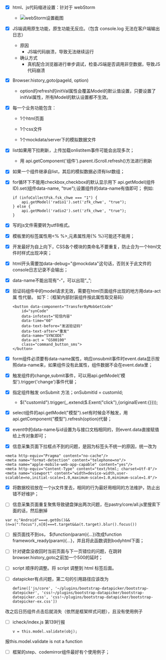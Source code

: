- [x] html、js代码缩进设置：针对于 webStorm
    
    - ![webStorm设置截图](https://pastryteam.github.io/pastry/issues/0-images/3/3-1.jpeg)
     
- [x] JS端调用原生功能，原生功能无反应。（包含 console.log 无法在客户端输出日志）
    - 原因
        - JS端代码崩溃，导致无法继续运行
    - 确认方式
        - 真机配合浏览器进行单步调试，检查JS端是否调用非空数据，导致JS代码崩溃

- [x] Browser.history_goto(pageId, option) 
    
    - option的refresh的initVal属性会覆盖Model的默认值设置，只要设置了initVal属性，所有Model的默认设置都不生效。

- [x] 每一个业务功能包含：
    
    - 1个html页面
    
    - 1个css文件
    
    - 1个mockdata/server下的模拟数据文件

- [x] list如果用下拉刷新，上传加载onlistitem事件可能会出现多次；

    - 用 api.getComponent('组件').parent.iScroll.refresh()方法进行刷新

- [x] 如果一个组件继承自list，其后的模拟数据必须有list数组；

- [x] for循环下不能用checkbox,checkbox的默认显示用下 api.getModel(组件ID).set(组件data-name, "true");设置组件的data-name有值即可；
例如:
 
    ```
    if (infoCollectFsk.fsk_chwe === "1") {
        api.getModel('radio1').set('zfk_chwe', "true");
    } else {
        api.getModel('radio2').set('zfk_chwe', "true");
    }
    ```

- [x] 写的js文件需要转为utf8格式。

- [x] 模板里的标签属性用<%  %>,元素属性用{% %}可能还不能用；
 
- [x] 开发最好为自上向下，CSS各个模块的类命名不要重复，防止合为一个html文件时样式出现冲突；

- [x] html开头需要加data-debug="@mockdata"这句话，否则关于此文件的console日志记录不会输出；

- [x] data-name不能出现有“-”，可以出现“_”;

- [x] 验证码组件中的model请求无效，需要在html页面组件出现的地方用data-act属
性代替。
如下：（框架内部封装组件按此属性取交易码）

    ```
    <button data-component="TransferByMobGetCode"
        id="synCode"
        data-infotest="短信内容"
        data-time="60"
        data-text-before="发送验证码"
        data-text-after="重发"
        data-name="SYNCODE"
        data-act = "GS00100"
        class="command_button_sms">
    </button>
    ```

- [x] form组件必须要有data-name属性，响应onsubmit事件时event.data显示按照data-name来，如果组件没有此属性，组件数据不会在event.data里；

- [x] 触发组件的change,submit事件，可以用api.getModel('模型').trigger('change')事件代替；

- [x] 指定组件触发 onSubmit 方法；onSubmitId = customId;
    - $("customId").trigger(_.extend($.Exent("click"),{originalEvent:{}}));

- [x] select组件的api.getModel("模型").set有时候会不触发，用api.getComponent("模型").refresh(option)代替；

- [x] event中的data-name与id设置为与接口文档相同的，则event.data直接赋值给上传对象即可；

- [x] 信息采集页面下拉框点不到的问题，是因为标签头不统一的原因，统一改为

```
<meta http-equiv="Pragma" content="no-cache"/>
<meta name="format-detection" content="telephone=no"/>
<meta name="apple-mobile-web-app-capable" content="yes"/>
<meta http-equiv="Content-Type" content="text/html; charset=Utf-8"/>
<meta name="viewport" content="width=device-width,user-scalable=no,initial-scale=1.0,maximum-scale=1.0,minimum-scale=1.0"/>
```

- [x] 将数据校验放在一个js文件里去，相同的行为最好用相同的方法维护，防止出错不好维护；

- [ ] 信息采集页面重复聚焦导致键盘弹出两次问题，在pastry/core/all.js里搜索下面的话，然后删掉

```
var n;"Android"===e.getOs()&&(n=a(":focus"),n[0]===t.target&&a(t.target).blur().focus())
```

- [ ] 报页面找不到os，
$(function(param){...})改成function framework_ready(param){...}，并且将此函数调到bodyhtml下面；

- [ ] 针对键盘没收回时当前页面与下一页错位的问题，在跳转browser.history_goto之前加一个500的延时；



- [ ] script 顺序的调整。将 script 调整到 html 标签后面。


- [ ] datapicker有点问题，第二句的引用路径应该改为

    ```
    define(['js/core', '~/plugins/bootstrap-datapicker/bootstrap-datepicker', 'css!~/plugins/bootstrap-datapicker/bootstrap-datepicker.css', 'css!~/plugins/bootstrap-datapicker/bootstrap-datepicker-ex.css'])
    ```
改之后日历组件点击后就消失（依然是框架样式问题），且没有使用例子


- [ ] icheck/index.js 第139行报

    ```
    v = this.model.validate(obj);
    ```

报this.model.validate is not a function

- [ ] 框架的step、codemirror组件最好有个使用例子；
